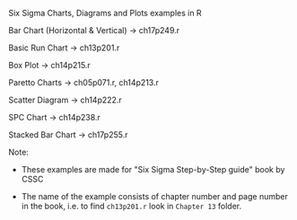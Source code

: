 Six Sigma Charts, Diagrams and Plots examples in R

Bar Chart (Horizontal & Vertical) -> ch17p249.r

Basic Run Chart -> ch13p201.r

Box Plot -> ch14p215.r

Paretto Charts  -> ch05p071.r, ch14p213.r

Scatter Diagram -> ch14p222.r

SPC Chart -> ch14p238.r

Stacked Bar Chart -> ch17p255.r

Note:

- These examples are made for "Six Sigma Step-by-Step guide" book by CSSC

- The name of the example consists of chapter number and page number in the book, i.e.
to find `ch13p201.r` look in `Chapter 13` folder.
